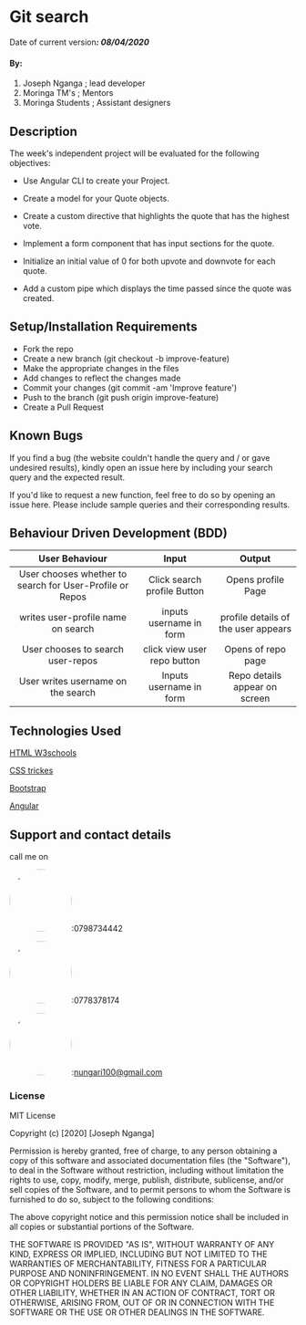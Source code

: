 # Git search

 Date of current version<strong>*: 08/04/2020*</strong>
#### By:
1. Joseph Nganga ; lead developer
1. Moringa TM's ; Mentors
1. Moringa Students ; Assistant designers
## Description
The week's independent project will be evaluated for the following objectives:

* Use Angular CLI to create your Project.

* Create a model for your Quote objects.

* Create a custom directive that highlights the quote that has the highest vote.

* Implement a form component that has input sections for the quote.

* Initialize an initial value of 0 for both upvote and downvote for each quote.
* Add a custom pipe which displays the time passed since the quote was created.

## Setup/Installation Requirements
* Fork the repo
* Create a new branch (git checkout -b improve-feature)
* Make the appropriate changes in the files
* Add changes to reflect the changes made
* Commit your changes (git commit -am 'Improve feature')
* Push to the branch (git push origin improve-feature)
* Create a Pull Request

## Known Bugs
If you find a bug (the website couldn't handle the query and / or gave undesired results), kindly open an issue here by including your search query and the expected result.

If you'd like to request a new function, feel free to do so by opening an issue here. Please include sample queries and their corresponding results.
## Behaviour Driven Development (BDD)


|User Behaviour                    | Input                    | Output         |
|:--------------------------------:|:------------------------:|:--------------:|
|User chooses whether to search for User-Profile or Repos|  Click search profile Button   | Opens profile Page|
|writes user-profile name on search |inputs username in form   | profile details of the user appears |
|User chooses to search user-repos  | click view user repo button | Opens of repo page |
|User writes username on the search | Inputs username in form  | Repo details appear on screen |

## Technologies Used
<a href="https://www.w3schools.com/">HTML W3schools</a> 

<a href="https://css-tricks.com/">CSS trickes</a> 

<a href="https://getbootstrap.com/">Bootstrap</a>

<a href="https://www.w3schools.com/">Angular</a>

## Support and contact details
call me on

<img src="https://bit.ly/2H4L6UZ" width="109" style="border-radius:50%;">:0798734442

<img src="https://bit.ly/383xk0Z" width="109" style="border-radius:50%;">:0778378174
 
 <img src="https://bit.ly/2Smueyp" width="109" style="border-radius:50%;">:nungari100@gmail.com
### License
MIT License

Copyright (c) [2020] [Joseph Nganga]

Permission is hereby granted, free of charge, to any person obtaining a copy
of this software and associated documentation files (the "Software"), to deal
in the Software without restriction, including without limitation the rights
to use, copy, modify, merge, publish, distribute, sublicense, and/or sell
copies of the Software, and to permit persons to whom the Software is
furnished to do so, subject to the following conditions:

The above copyright notice and this permission notice shall be included in all
copies or substantial portions of the Software.

THE SOFTWARE IS PROVIDED "AS IS", WITHOUT WARRANTY OF ANY KIND, EXPRESS OR
IMPLIED, INCLUDING BUT NOT LIMITED TO THE WARRANTIES OF MERCHANTABILITY,
FITNESS FOR A PARTICULAR PURPOSE AND NONINFRINGEMENT. IN NO EVENT SHALL THE
AUTHORS OR COPYRIGHT HOLDERS BE LIABLE FOR ANY CLAIM, DAMAGES OR OTHER
LIABILITY, WHETHER IN AN ACTION OF CONTRACT, TORT OR OTHERWISE, ARISING FROM,
OUT OF OR IN CONNECTION WITH THE SOFTWARE OR THE USE OR OTHER DEALINGS IN THE
SOFTWARE.
